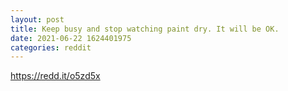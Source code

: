 ```yaml
--- 
layout: post 
title: Keep busy and stop watching paint dry. It will be OK. 
date: 2021-06-22 1624401975 
categories: reddit 
--- 
```

https://redd.it/o5zd5x